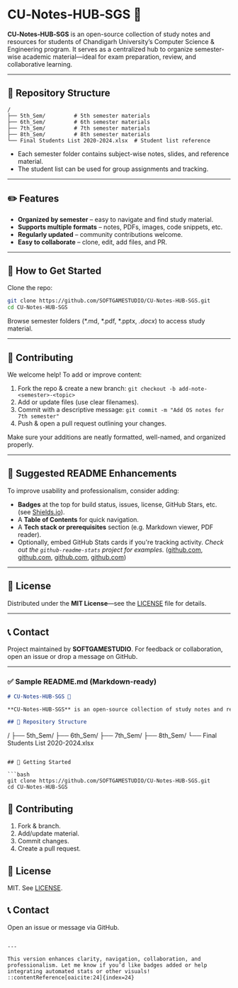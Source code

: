# CU‑Notes‑HUB‑SGS 📘

**CU‑Notes‑HUB‑SGS** is an open-source collection of study notes and resources for students of Chandigarh University’s Computer Science & Engineering program. It serves as a centralized hub to organize semester-wise academic material—ideal for exam preparation, review, and collaborative learning.

---

## 📂 Repository Structure

```
/
├── 5th_Sem/         # 5th semester materials
├── 6th_Sem/         # 6th semester materials
├── 7th_Sem/         # 7th semester materials
├── 8th_Sem/         # 8th semester materials
└── Final Students List 2020-2024.xlsx  # Student list reference
```

* Each semester folder contains subject-wise notes, slides, and reference material.
* The student list can be used for group assignments and tracking.

---

## ✏️ Features

* **Organized by semester** – easy to navigate and find study material.
* **Supports multiple formats** – notes, PDFs, images, code snippets, etc.
* **Regularly updated** – community contributions welcome.
* **Easy to collaborate** – clone, edit, add files, and PR.

---

## 🚀 How to Get Started

Clone the repo:

```bash
git clone https://github.com/SOFTGAMESTUDIO/CU-Notes-HUB-SGS.git
cd CU-Notes-HUB-SGS
```

Browse semester folders (\*.md, \*.pdf, \*.pptx, *.docx*) to access study material.

---

## 🙌 Contributing

We welcome help! To add or improve content:

1. Fork the repo & create a new branch:
   `git checkout -b add-note-<semester>-<topic>`
2. Add or update files (use clear filenames).
3. Commit with a descriptive message:
   `git commit -m "Add OS notes for 7th semester"`
4. Push & open a pull request outlining your changes.

Make sure your additions are neatly formatted, well-named, and organized properly.

---

## 📝 Suggested README Enhancements

To improve usability and professionalism, consider adding:

* **Badges** at the top for build status, issues, license, GitHub Stars, etc. (see [Shields.io](https://shields.io)).
* A **Table of Contents** for quick navigation.
* A **Tech stack or prerequisites** section (e.g. Markdown viewer, PDF reader).
* Optionally, embed GitHub Stats cards if you're tracking activity.
  *Check out the `github-readme-stats` project for examples.* ([github.com][1], [github.com][2], [github.com][3], [github.com][4])

---

## 📄 License

Distributed under the **MIT License**—see the [LICENSE](LICENSE) file for details.

---

## 📞 Contact

Project maintained by **SOFTGAMESTUDIO**.
For feedback or collaboration, open an issue or drop a message on GitHub.

---

### ✅ Sample README.md (Markdown-ready)

```md
# CU‑Notes‑HUB‑SGS 📘

**CU‑Notes‑HUB‑SGS** is an open-source collection of study notes and resources for students of Chandigarh University’s CSE program.

## 📂 Repository Structure

```

/
├── 5th\_Sem/
├── 6th\_Sem/
├── 7th\_Sem/
├── 8th\_Sem/
└── Final Students List 2020-2024.xlsx

````

## 🚀 Getting Started

```bash
git clone https://github.com/SOFTGAMESTUDIO/CU-Notes-HUB-SGS.git
cd CU-Notes-HUB-SGS
````

## 🙌 Contributing

1. Fork & branch.
2. Add/update material.
3. Commit changes.
4. Create a pull request.

## 📄 License

MIT. See [LICENSE](LICENSE).

## 📞 Contact

Open an issue or message via GitHub.

```

---

This version enhances clarity, navigation, collaboration, and professionalism. Let me know if you’d like badges added or help integrating automated stats or other visuals!
::contentReference[oaicite:24]{index=24}
```

[1]: https://github.com/Vnjvibhash/CU-Notes?utm_source=chatgpt.com "Vnjvibhash/CU-Notes - GitHub"
[2]: https://github.com/tech-notes-hub/tech-notes?utm_source=chatgpt.com "Tech Notes Hub: All-in-one technical notes & code snippets - GitHub"
[3]: https://github.com/lindvalllab/MedSlice?utm_source=chatgpt.com "lindvalllab/MedSlice: A sectioning tool for clinical notes ... - GitHub"
[4]: https://github.com/anuraghazra/github-readme-stats?utm_source=chatgpt.com "GitHub - anuraghazra/github-readme-stats: :zap: Dynamically ..."
